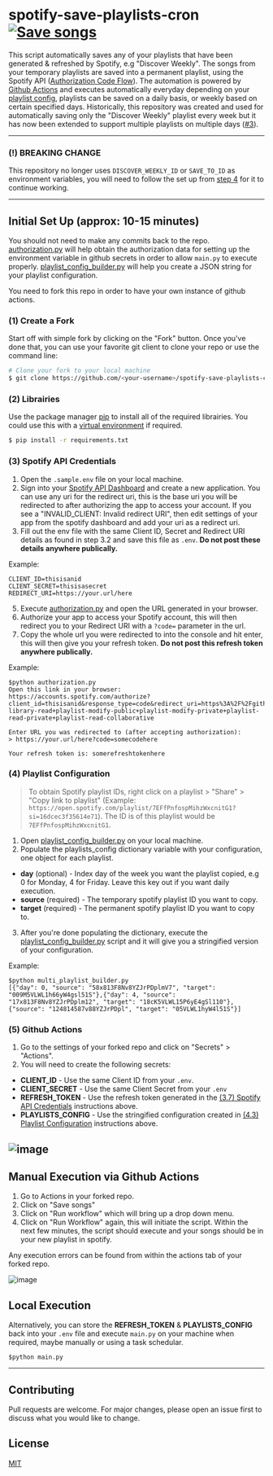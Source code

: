 # spotify-save-playlists-cron [![Save songs](https://github.com/RegsonDR/spotify-save-playlists-cron/actions/workflows/save.yaml/badge.svg)](https://github.com/RegsonDR/spotify-save-playlists-cron/actions/workflows/save.yaml)

This script automatically saves any of your playlists that have been generated & refreshed by Spotify, e.g "Discover Weekly". The songs from your temporary playlists are saved into a permanent playlist, using the Spotify API ([Authorization Code Flow](https://developer.spotify.com/documentation/general/guides/authorization/code-flow/)). The automation is powered by [Github Actions](https://docs.github.com/en/actions) and executes automatically everyday depending on your [playlist config](#4-playlist-configuration), playlists can be saved on a daily basis, or weekly based on certain specified days. Historically, this repository was created and used for automatically saving only the "Discover Weekly" playlist every week but it has now been extended to support multiple playlists on multiple days ([#3](https://github.com/RegsonDR/spotify-save-playlists-cron/pull/3)).

---

### (!) BREAKING CHANGE
This repository no longer uses `DISCOVER_WEEKLY_ID` or `SAVE_TO_ID` as environment variables, you will need to follow the set up from [step 4](#4-playlist-configuration) for it to continue working.

---

## Initial Set Up (approx: 10-15 minutes)
You should not need to make any commits back to the repo. [authorization.py](/setup/authorization.py) will help obtain the authorization data for setting up the environment variable in github secrets in order to allow `main.py` to execute properly. [playlist_config_builder.py](/setup/playlist_config_builder.py) will help you create a JSON string for your playlist configuration.

You need to fork this repo in order to have your own instance of github actions.

### (1) Create a Fork
Start off with simple fork by clicking on the "Fork" button. Once you've done that, you can use your favorite git client to clone your repo or use the command line:
```bash
# Clone your fork to your local machine
$ git clone https://github.com/<your-username>/spotify-save-playlists-cron.git
```

### (2) Librairies
Use the package manager [pip](https://pip.pypa.io/en/stable/) to install all of the required librairies. You could use this with a [virtual environment](https://docs.python.org/3/library/venv.html) if required. 
```bash
$ pip install -r requirements.txt
```

### (3) Spotify API Credentials
1. Open the `.sample.env` file on your local machine. 
2. Sign into your [Spotify API Dashboard](https://developer.spotify.com/dashboard/applications) and create a new application. You can use any uri for the redirect uri, this is the base uri you will be redirected to after authorizing the app to access your account. If you see a "INVALID_CLIENT: Invalid redirect URI", then edit settings of your app from the spotify dashboard and add your uri as a redirect uri.
3. Fill out the env file with the same Client ID, Secret and Redirect URI details as found in step 3.2 and save this file as `.env`. **Do not post these details anywhere publically.**

Example:
```
CLIENT_ID=thisisanid
CLIENT_SECRET=thisisasecret
REDIRECT_URI=https://your.url/here
```
5. Execute [authorization.py](/setup/authorization.py) and open the URL generated in your browser. 
6. Authorize your app to access your Spotify account, this will then redirect you to your Redirect URI with a `?code=` parameter in the url.
7. Copy the whole url you were redirected to into the console and hit enter, this will then give you your refresh token. **Do not post this refresh token anywhere publically.**

Example:
 ```
$python authorization.py
Open this link in your browser: https://accounts.spotify.com/authorize?client_id=thisisanid&response_type=code&redirect_uri=https%3A%2F%2Fgithub.com%2FRegsonDR&scope=user-library-read+playlist-modify-public+playlist-modify-private+playlist-read-private+playlist-read-collaborative

Enter URL you was redirected to (after accepting authorization):
> https://your.url/here?code=somecodehere

Your refresh token is: somerefreshtokenhere
```

### (4) Playlist Configuration
> To obtain Spotify playlist IDs, right click on a playlist > "Share" > "Copy link to playlist" (Example: `https://open.spotify.com/playlist/7EFfPnfospMihzWxcnitG1?si=16dcec3f35614e71`). The ID is of this playlist would be `7EFfPnfospMihzWxcnitG1`.

1. Open [playlist_config_builder.py](/setup/playlist_config_builder.py) on your local machine.
2. Populate the playlists_config dictionary variable with your configuration, one object for each playlist. 
  *  **day** (optional) - Index day of the week you want the playlist copied, e.g 0 for Monday, 4 for Friday. Leave this key out if you want daily execution.
  *  **source** (required) - The temporary spotify playlist ID you want to copy.
  *  **target** (required) - The permanent spotify playlist ID you want to copy to.
3. After you're done populating the dictionary, execute the [playlist_config_builder.py](/setup/playlist_config_builder.py) script and it will give you a stringified version of your configuration.

Example:
 ```
$python multi_playlist_builder.py
[{"day": 0, "source": "58x813F8Nv8YZJrPDplmV7", "target": "009M5VLWL1h66yW4gsl51S"},{"day": 4, "source": "17x813F8Nv8YZJrPDplm12", "target": "18cK5VLWL15P6yE4gSl110"},{"source": "124814587v88YZJrPDpl", "target": "05VLWL1hyW4l51S"}]
```

### (5) Github Actions
1. Go to the settings of your forked repo and click on "Secrets" > "Actions". 
2. You will need to create the following secrets:
  *  **CLIENT_ID** - Use the same Client ID from your `.env`.
  *  **CLIENT_SECRET** - Use the same Client Secret from your `.env`
  *  **REFRESH_TOKEN** - Use the refresh token generated in the [(3.7) Spotify API Credentials](#3-spotify-api-credentials) instructions above.
  *  **PLAYLISTS_CONFIG** - Use the stringified configuration created in [(4.3) Playlist Configuration](#4-playlist-configuration) instructions above.

![image](https://user-images.githubusercontent.com/32569720/200585494-7125568c-fe49-40a6-849b-13f092a01451.png)
---


## Manual Execution via Github Actions
1. Go to Actions in your forked repo.
2. Click on "Save songs"
3. Click on "Run workflow" which will bring up a drop down menu.
4. Click on "Run Workflow" again, this will initiate the script. Within the next few minutes, the script should execute and your songs should be in your new playlist in spotify.

Any execution errors can be found from within the actions tab of your forked repo.

![image](https://user-images.githubusercontent.com/32569720/113211386-4fa16580-926d-11eb-94c9-ddb513a122a7.png)

## Local Execution 
Alternatively, you can store the **REFRESH_TOKEN** & **PLAYLISTS_CONFIG** back into your `.env` file and execute `main.py` on your machine when required, maybe manually or using a task schedular.

```
$python main.py
```
---

## Contributing
Pull requests are welcome. For major changes, please open an issue first to discuss what you would like to change.

## License
[MIT](https://choosealicense.com/licenses/mit/)
